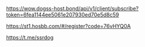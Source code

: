 https://wow.dogss-host.bond/api/v1/client/subscribe?token=6fea1144ee5061e207930ed70e5d8c59


https://st1.hosbb.com/#/register?code=76vHYQ0A



https://t.me/ssrdog
